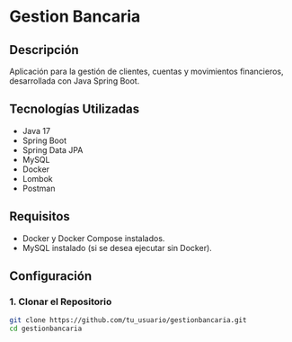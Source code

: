 # Gestion Bancaria

## Descripción

Aplicación para la gestión de clientes, cuentas y movimientos financieros, desarrollada con Java Spring Boot.

## Tecnologías Utilizadas

- Java 17
- Spring Boot
- Spring Data JPA
- MySQL
- Docker
- Lombok
- Postman

## Requisitos

- Docker y Docker Compose instalados.
- MySQL instalado (si se desea ejecutar sin Docker).

## Configuración

### 1. Clonar el Repositorio

```bash
git clone https://github.com/tu_usuario/gestionbancaria.git
cd gestionbancaria
